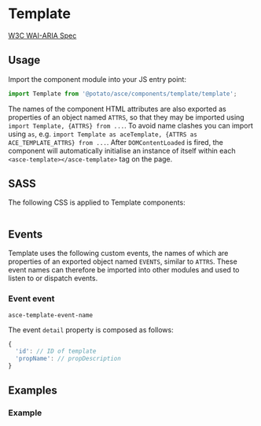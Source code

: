 <!-- TODO: Replace 'Template' with actual value -->
# Template

<!-- DESCRIBE COMPONENT AND ITS FUNCTIONALITY HERE -->

<!-- TODO: Replace '<w3c-component-name>' with actual value -->
[W3C WAI-ARIA Spec](https://www.w3.org/TR/wai-aria-practices-1.1/#<w3c-component-name>)


## Usage

Import the component module into your JS entry point:
<!-- TODO: Replace 'Template' and 'template' with actual values -->
```js
import Template from '@potato/asce/components/template/template';
```

<!-- TODO: Replace 'Template', 'TEMPLATE' and 'template' with actual values -->
The names of the component HTML attributes are also exported as properties of an object named `ATTRS`, so that they may be imported using `import Template, {ATTRS} from ...`. To avoid name clashes you can import using `as`, e.g. `import Template as aceTemplate, {ATTRS as ACE_TEMPLATE_ATTRS} from ...`. After `DOMContentLoaded` is fired, the component will automatically initialise an instance of itself within each `<asce-template></asce-template>` tag on the page.

<!-- ADD ANY OTHER USAGE INSTRUCTIONS HERE -->



## SASS
<!-- TODO: Replace 'Template' with actual value -->
The following CSS is applied to Template components:

```scss
```


## Events

<!-- TODO: Replace 'Template' with actual value -->
Template uses the following custom events, the names of which are properties of an exported object named `EVENTS`, similar to `ATTRS`. These event names can therefore be imported into other modules and used to listen to or dispatch events.


<!-- TODO: Replace 'Event' with a descriptive name -->
### Event event

<!-- TODO: Replace 'template-event-name' with actual value -->
`asce-template-event-name`

<!-- DESCRIBE EVENT HERE -->


The event `detail` property is composed as follows:
<!-- TODO: Replace 'propName' and 'propDescription' with appropriate values. Repeat for all properties and nested properties -->
```js
{
  'id': // ID of template
  'propName': // propDescription
}
```

## Examples

<!-- TODO: Replace 'Example' with more descriptive name -->
### Example

<!-- DESCRIBE WHAT THE EXAMPLE SHOWS AND WHY IT SHOULD BE USED THAT WAY HERE -->

```html
```
